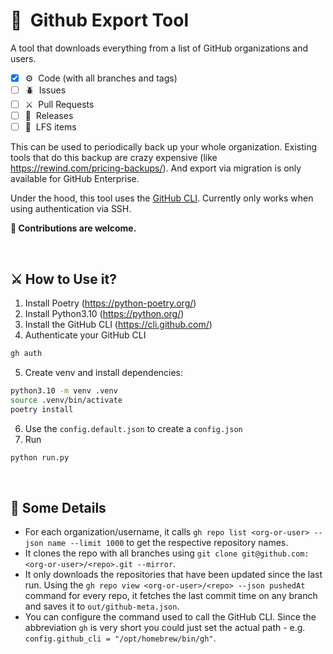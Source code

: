 # 💾 &nbsp;Github Export Tool

A tool that downloads everything from a list of GitHub organizations and users.

-   [x] ⚙️ &nbsp;Code (with all branches and tags)
-   [ ] 🪲 &nbsp;Issues
-   [ ] ⚔️ &nbsp;Pull Requests
-   [ ] 📍 &nbsp;Releases
-   [ ] 🚛 &nbsp;LFS items

This can be used to periodically back up your whole organization. Existing tools that do this backup are crazy expensive (like https://rewind.com/pricing-backups/). And export via migration is only available for GitHub Enterprise.

Under the hood, this tool uses the [GitHub CLI](https://cli.github.com/). Currently only works when using authentication via SSH.

**🙌 Contributions are welcome.**

<br/>

## ⚔️ How to Use it?

1. Install Poetry (https://python-poetry.org/)
2. Install Python3.10 (https://python.org/)
3. Install the GitHub CLI (https://cli.github.com/)
4. Authenticate your GitHub CLI

```bash
gh auth
```

5. Create venv and install dependencies:

```bash
python3.10 -m venv .venv
source .venv/bin/activate
poetry install
```

6. Use the `config.default.json` to create a `config.json`
7. Run

```bash
python run.py
```

<br/>

## 🥷 Some Details

-   For each organization/username, it calls `gh repo list <org-or-user> --json name --limit 1000` to get the respective repository names.
-   It clones the repo with all branches using `git clone git@github.com:<org-or-user>/<repo>.git --mirror`.
-   It only downloads the repositories that have been updated since the last run. Using the `gh repo view <org-or-user>/<repo> --json pushedAt` command for every repo, it fetches the last commit time on any branch and saves it to `out/github-meta.json`.
-   You can configure the command used to call the GitHub CLI. Since the abbreviation `gh` is very short you could just set the actual path - e.g. `config.github_cli = "/opt/homebrew/bin/gh"`.
